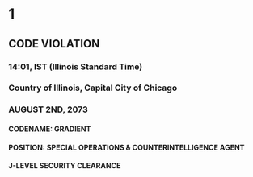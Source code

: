 # 1
## CODE VIOLATION
### 14:01, IST (Illinois Standard Time)
### Country of Illinois, Capital City of Chicago
### AUGUST 2ND, 2073
#### CODENAME: GRADIENT
#### POSITION: SPECIAL OPERATIONS & COUNTERINTELLIGENCE AGENT
#### J-LEVEL SECURITY CLEARANCE
